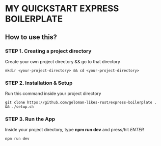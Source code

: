 # MY QUICKSTART EXPRESS BOILERPLATE

## How to use this?

### STEP 1. Creating a project directory

Create your own project directory && go to that directory 
```
mkdir <your-project-directory> && cd <your-project-directory>
```

### STEP 2. Installation & Setup

Run this command inside your project directory
```
git clone https://github.com/geloman-likes-rust/express-boilerplate . && ./setup.sh
```

### STEP 3. Run the App

Inside your project directory, type **npm run dev** and press/hit *ENTER*
```
npm run dev
```
